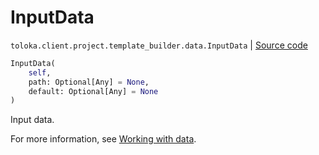 # InputData
`toloka.client.project.template_builder.data.InputData` | [Source code](https://github.com/Toloka/toloka-kit/blob/v1.2.1/src/client/project/template_builder/data.py#L45)

```python
InputData(
    self,
    path: Optional[Any] = None,
    default: Optional[Any] = None
)
```

Input data.


For more information, see [Working with data](https://toloka.ai/docs/template-builder/operations/work-with-data).

